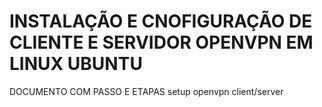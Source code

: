 # INSTALAÇÃO E CNOFIGURAÇÃO DE CLIENTE E SERVIDOR OPENVPN EM LINUX UBUNTU

DOCUMENTO COM PASSO E ETAPAS
setup openvpn client/server

